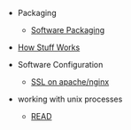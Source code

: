 - Packaging 

  - [Software Packaging](software_packaging.md)

- [How Stuff Works](how_stuff_works.md)

- Software Configuration
  
  - [SSL on apache/nginx](software_configuration.md)
  
- working with unix processes
  - [ READ ](working_with_unix_processes.md)
